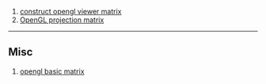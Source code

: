 

1. [construct opengl viewer matrix](opengl_viewmatrix.md)
2. [OpenGL projection matrix](opengl_projection.md)



--- 

## Misc

1. [opengl basic matrix](opengl_basic_matrix.md)
